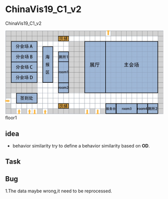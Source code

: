 # ChinaVis19_C1_v2
ChinaVis19_C1_v2

![image](public/img/floor1.jpg?raw=true)
floor1


## idea
- behavior similarity
    try to define a behavior similarity based on __OD__.
## Task

## Bug
1.The data maybe wrong,it need to be reprocessed.
